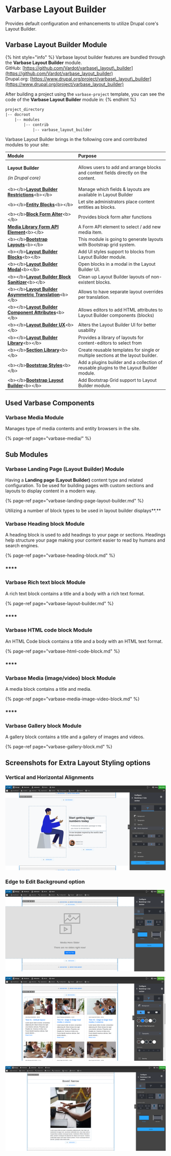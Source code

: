 # Varbase Layout Builder

Provides default configuration and enhancements to utilize Drupal core's Layout Builder.

## Varbase Layout Builder Module

{% hint style="info" %}
Varbase layout builder features are bundled through the **Varbase Layout Builder** module.  
GitHub: [https://github.com/Vardot/varbase\_layout\_builder](https://github.com/Vardot/varbase_layout_builder)  
Drupal.org: [https://www.drupal.org/project/varbase\_layout\_builder](https://www.drupal.org/project/varbase_layout_builder)

After building a project using the `varbase-project` template, you can see the code of the **Varbase Layout Builder** module in:
{% endhint %}

```text
project_directory
|-- docroot
    |-- modules
        |-- contrib
            |-- varbase_layout_builder
```

Varbase Layout Builder brings in the following core and contributed modules to your site:

<table>
  <thead>
    <tr>
      <th style="text-align:left">Module</th>
      <th style="text-align:left">Purpose</th>
    </tr>
  </thead>
  <tbody>
    <tr>
      <td style="text-align:left">
        <p><b>Layout Builder</b>
        </p>
        <p><em>(in Drupal core)</em>
        </p>
      </td>
      <td style="text-align:left">Allows users to add and arrange blocks and content fields directly on
        the content.</td>
    </tr>
    <tr>
      <td style="text-align:left">&lt;b&gt;&lt;/b&gt;<a href="https://www.drupal.org/project/layout_builder_restrictions"><b>Layout Builder Restrictions</b></a>&lt;b&gt;&lt;/b&gt;</td>
      <td
      style="text-align:left">Manage which fields &amp; layouts are available in Layout Builder</td>
    </tr>
    <tr>
      <td style="text-align:left">&lt;b&gt;&lt;/b&gt;<a href="https://www.drupal.org/project/entity_block"><b>Entity Blocks</b></a>&lt;b&gt;&lt;/b&gt;</td>
      <td
      style="text-align:left">Let site administrators place content entities as blocks.</td>
    </tr>
    <tr>
      <td style="text-align:left">&lt;b&gt;&lt;/b&gt;<a href="https://www.drupal.org/project/block_form_alter"><b>Block Form Alter</b></a>&lt;b&gt;&lt;/b&gt;</td>
      <td
      style="text-align:left">Provides block form alter functions</td>
    </tr>
    <tr>
      <td style="text-align:left"><a href="https://www.drupal.org/project/media_library_form_element"><b>Media Library Form API Element</b></a>&lt;b&gt;&lt;/b&gt;</td>
      <td
      style="text-align:left">A Form API element to select / add new media item.</td>
    </tr>
    <tr>
      <td style="text-align:left">&lt;b&gt;&lt;/b&gt;<a href="https://www.drupal.org/project/bootstrap_layouts"><b>Bootstrap Layouts</b></a>&lt;b&gt;&lt;/b&gt;</td>
      <td
      style="text-align:left">This module is going to generate layouts with Bootstrap grid system.</td>
    </tr>
    <tr>
      <td style="text-align:left">&lt;b&gt;&lt;/b&gt;<a href="https://www.drupal.org/project/layout_builder_blocks"><b>Layout Builder Blocks</b></a>&lt;b&gt;&lt;/b&gt;</td>
      <td
      style="text-align:left">Add UI styles support to blocks from Layout Builder module.</td>
    </tr>
    <tr>
      <td style="text-align:left">&lt;b&gt;&lt;/b&gt;<a href="https://www.drupal.org/project/layout_builder_modal"><b>Layout Builder Modal</b></a>&lt;b&gt;&lt;/b&gt;</td>
      <td
      style="text-align:left">Open blocks in a modal in the Layout Builder UI.</td>
    </tr>
    <tr>
      <td style="text-align:left">&lt;b&gt;&lt;/b&gt;<a href="https://www.drupal.org/project/layout_builder_block_sanitizer"><b>Layout Builder Block Sanitizer</b></a>&lt;b&gt;&lt;/b&gt;</td>
      <td
      style="text-align:left">Clean up Layout Builder layouts of non-existent blocks.</td>
    </tr>
    <tr>
      <td style="text-align:left">&lt;b&gt;&lt;/b&gt;<a href="https://www.drupal.org/project/layout_builder_at"><b>Layout Builder Asymmetric Translation</b></a>&lt;b&gt;&lt;/b&gt;</td>
      <td
      style="text-align:left">Allows to have separate layout overrides per translation.</td>
    </tr>
    <tr>
      <td style="text-align:left">&lt;b&gt;&lt;/b&gt;<a href="https://www.drupal.org/project/layout_builder_component_attributes"><b>Layout Builder Component Attributes</b></a>&lt;b&gt;&lt;/b&gt;</td>
      <td
      style="text-align:left">Allows editors to add HTML attributes to Layout Builder components (blocks)</td>
    </tr>
    <tr>
      <td style="text-align:left">&lt;b&gt;&lt;/b&gt;<a href="https://www.drupal.org/project/lb_ux"><b>Layout Builder UX</b></a>&lt;b&gt;&lt;/b&gt;</td>
      <td
      style="text-align:left">Alters the Layout Builder UI for better usability</td>
    </tr>
    <tr>
      <td style="text-align:left">&lt;b&gt;&lt;/b&gt;<a href="https://www.drupal.org/project/layout_library"><b>Layout Builder Library</b></a>&lt;b&gt;&lt;/b&gt;</td>
      <td
      style="text-align:left">Provides a library of layouts for content-editors to select from</td>
    </tr>
    <tr>
      <td style="text-align:left">&lt;b&gt;&lt;/b&gt;<a href="https://www.drupal.org/project/section_library"><b>Section Library</b></a>&lt;b&gt;&lt;/b&gt;</td>
      <td
      style="text-align:left">Create reusable templates for single or multiple sections at the layout
        builder.</td>
    </tr>
    <tr>
      <td style="text-align:left">&lt;b&gt;&lt;/b&gt;<a href="https://www.drupal.org/project/bootstrap_styles"><b>Bootstrap Styles</b></a>&lt;b&gt;&lt;/b&gt;</td>
      <td
      style="text-align:left">Add a plugins builder and a collection of reusable plugins to the Layout
        Builder module.</td>
    </tr>
    <tr>
      <td style="text-align:left">&lt;b&gt;&lt;/b&gt;<a href="https://www.drupal.org/project/bootstrap_layout_builder"><b>Bootstrap Layout Builder</b></a>&lt;b&gt;&lt;/b&gt;</td>
      <td
      style="text-align:left">Add Bootstrap Grid support to Layout Builder module.</td>
    </tr>
  </tbody>
</table>

## Used Varbase Components

### Varbase Media Module

Manages type of media contents and entity browsers in the site.

{% page-ref page="varbase-media/" %}



## Sub Modules

### Varbase Landing Page \(Layout Builder\) Module

Having a **Landing page \(Layout Builder\)** content type and related configuration. To be used for building pages with custom sections and layouts to display content in a modern way.

{% page-ref page="varbase-landing-page-layout-builder.md" %}

Utilizing a number of block types to be used in layout builder displays**.**

### **Varbase Heading block** Module

A heading block is used to add headings to your page or sections. Headings help structure your page making your content easier to read by humans and search engines.

{% page-ref page="varbase-heading-block.md" %}

### \*\*\*\*

### **Varbase Rich text block** Module

A rich text block contains a title and a body with a rich text format.

{% page-ref page="varbase-layout-builder.md" %}

### \*\*\*\*

### **Varbase HTML code block** Module

An HTML Code block contains a title and a body with an HTML text format.

{% page-ref page="varbase-html-code-block.md" %}

### \*\*\*\*

### **Varbase Media \(image/video\) block** Module

A media block contains a title and media.

{% page-ref page="varbase-media-image-video-block.md" %}

### \*\*\*\*

### **Varbase Gallery block** Module

A gallery block contains a title and a gallery of images and videos.

{% page-ref page="varbase-gallery-block.md" %}

## Screenshots for Extra Layout Styling options

### Vertical and Horizontal Alignments

![Vertical and Horizontal Alignments](../../../.gitbook/assets/edit-layout-for-test-1-alignment-dev-varbase9c1-alignment-2.png)

### Edge to Edit Background option

![Edit Layout for Homepage](../../../.gitbook/assets/edit-layout-for-homepage-dev-varbase9c1_0.png)

![Edit Layout for the Blog Section](../../../.gitbook/assets/edit-layout-for-blog-dev-varbase9c1.png)

![Boxed Options \( Wide, Medium, Narrow, Tiny \)](../../../.gitbook/assets/edit-layout-for-boxed-vlb-no-background-align-center-dev-varbase9c1-e1.png)





